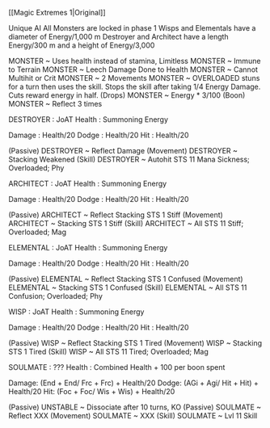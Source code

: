 [[Magic Extremes 1|Original]]

Unique AI
All Monsters are locked in phase 1
Wisps and Elementals have a diameter of Energy/1,000 m
Destroyer and Architect have a length Energy/300 m and a height of Energy/3,000

MONSTER ~ Uses health instead of stamina, Limitless
MONSTER ~ Immune to Terrain
MONSTER ~ Leech Damage Done to Health
MONSTER ~ Cannot Multihit or Crit
MONSTER ~ 2 Movements
MONSTER ~ OVERLOADED stuns for a turn then uses the skill. Stops the skill after taking 1/4 Energy Damage. Cuts reward energy in half.
(Drops) MONSTER ~ Energy * 3/100
(Boon) MONSTER ~ Reflect 3 times


DESTROYER : JoAT
Health : Summoning Energy

Damage : Health/20
Dodge : Health/20
Hit : Health/20

(Passive) DESTROYER ~ Reflect Damage
(Movement) DESTROYER ~ Stacking Weakened
(Skill) DESTROYER ~ Autohit STS 11 Mana Sickness; Overloaded; Phy



ARCHITECT : JoAT
Health : Summoning Energy

Damage : Health/20
Dodge : Health/20
Hit : Health/20

(Passive) ARCHITECT ~ Reflect Stacking STS 1 Stiff
(Movement) ARCHITECT ~ Stacking STS 1 Stiff
(Skill) ARCHITECT ~ All STS 11 Stiff; Overloaded; Mag



ELEMENTAL : JoAT
Health : Summoning Energy

Damage : Health/20
Dodge : Health/20
Hit : Health/20

(Passive) ELEMENTAL ~ Reflect Stacking STS 1 Confused
(Movement) ELEMENTAL ~ Stacking STS 1 Confused
(Skill) ELEMENTAL ~ All STS 11 Confusion; Overloaded; Phy



WISP : JoAT
Health : Summoning Energy

Damage : Health/20
Dodge : Health/20
Hit : Health/20

(Passive) WISP ~ Reflect Stacking STS 1 Tired
(Movement) WISP ~ Stacking STS 1 Tired
(Skill) WISP ~ All STS 11 Tired; Overloaded; Mag



SOULMATE : ???
Health : Combined Health + 100 per boon spent

Damage: (End + End/ Frc + Frc) + Health/20
Dodge: (AGi + Agi/ Hit + Hit) + Health/20
Hit: (Foc + Foc/ Wis + Wis) + Health/20

(Passive) UNSTABLE ~ Dissociate after 10 turns, KO
(Passive) SOULMATE ~ Reflect XXX
(Movement) SOULMATE ~ XXX
(Skill) SOULMATE ~ Lvl 11 Skill